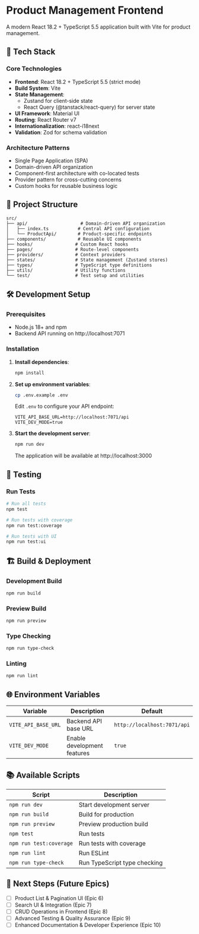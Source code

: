 # Product Management Frontend

A modern React 18.2 + TypeScript 5.5 application built with Vite for product management.

## 🚀 Tech Stack

### Core Technologies
- **Frontend**: React 18.2 + TypeScript 5.5 (strict mode)
- **Build System**: Vite
- **State Management**: 
  - Zustand for client-side state
  - React Query (@tanstack/react-query) for server state
- **UI Framework**: Material UI
- **Routing**: React Router v7
- **Internationalization**: react-i18next
- **Validation**: Zod for schema validation

### Architecture Patterns
- Single Page Application (SPA)
- Domain-driven API organization
- Component-first architecture with co-located tests
- Provider pattern for cross-cutting concerns
- Custom hooks for reusable business logic

## 📁 Project Structure

```
src/
├── api/                    # Domain-driven API organization
│   ├── index.ts           # Central API configuration
│   └── ProductApi/        # Product-specific endpoints
├── components/            # Reusable UI components
├── hooks/                # Custom React hooks
├── pages/                # Route-level components
├── providers/            # Context providers
├── states/               # State management (Zustand stores)
├── types/                # TypeScript type definitions
├── utils/                # Utility functions
└── test/                 # Test setup and utilities
```

## 🛠️ Development Setup

### Prerequisites
- Node.js 18+ and npm
- Backend API running on http://localhost:7071

### Installation

1. **Install dependencies**:
   ```bash
   npm install
   ```

2. **Set up environment variables**:
   ```bash
   cp .env.example .env
   ```
   
   Edit `.env` to configure your API endpoint:
   ```
   VITE_API_BASE_URL=http://localhost:7071/api
   VITE_DEV_MODE=true
   ```

3. **Start the development server**:
   ```bash
   npm run dev
   ```

   The application will be available at http://localhost:3000

## 🧪 Testing

### Run Tests
```bash
# Run all tests
npm test

# Run tests with coverage
npm run test:coverage

# Run tests with UI
npm run test:ui
```

## 🏗️ Build & Deployment

### Development Build
```bash
npm run build
```

### Preview Build
```bash
npm run preview
```

### Type Checking
```bash
npm run type-check
```

### Linting
```bash
npm run lint
```

## 🌐 Environment Variables

| Variable | Description | Default |
|----------|-------------|---------|
| `VITE_API_BASE_URL` | Backend API base URL | `http://localhost:7071/api` |
| `VITE_DEV_MODE` | Enable development features | `true` |

## 📚 Available Scripts

| Script | Description |
|--------|-------------|
| `npm run dev` | Start development server |
| `npm run build` | Build for production |
| `npm run preview` | Preview production build |
| `npm test` | Run tests |
| `npm run test:coverage` | Run tests with coverage |
| `npm run lint` | Run ESLint |
| `npm run type-check` | Run TypeScript type checking |

## 🚀 Next Steps (Future Epics)

- [ ] Product List & Pagination UI (Epic 6)
- [ ] Search UI & Integration (Epic 7) 
- [ ] CRUD Operations in Frontend (Epic 8)
- [ ] Advanced Testing & Quality Assurance (Epic 9)
- [ ] Enhanced Documentation & Developer Experience (Epic 10)
